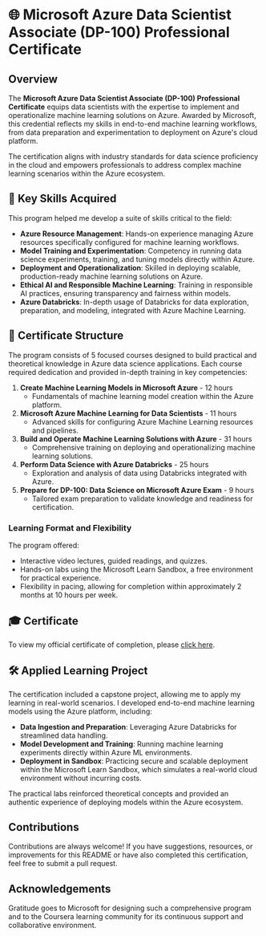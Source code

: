 # 🌐 Microsoft Azure Data Scientist Associate (DP-100) Professional Certificate

## Overview

The **Microsoft Azure Data Scientist Associate (DP-100) Professional Certificate** equips data scientists with the expertise to implement and operationalize machine learning solutions on Azure. Awarded by Microsoft, this credential reflects my skills in end-to-end machine learning workflows, from data preparation and experimentation to deployment on Azure's cloud platform.

The certification aligns with industry standards for data science proficiency in the cloud and empowers professionals to address complex machine learning scenarios within the Azure ecosystem.

## 🚀 Key Skills Acquired

This program helped me develop a suite of skills critical to the field:

- **Azure Resource Management**: Hands-on experience managing Azure resources specifically configured for machine learning workflows.
- **Model Training and Experimentation**: Competency in running data science experiments, training, and tuning models directly within Azure.
- **Deployment and Operationalization**: Skilled in deploying scalable, production-ready machine learning solutions on Azure.
- **Ethical AI and Responsible Machine Learning**: Training in responsible AI practices, ensuring transparency and fairness within models.
- **Azure Databricks**: In-depth usage of Databricks for data exploration, preparation, and modeling, integrated with Azure Machine Learning.

## 📜 Certificate Structure

The program consists of 5 focused courses designed to build practical and theoretical knowledge in Azure data science applications. Each course required dedication and provided in-depth training in key competencies:

1. **Create Machine Learning Models in Microsoft Azure** - 12 hours
   - Fundamentals of machine learning model creation within the Azure platform.
2. **Microsoft Azure Machine Learning for Data Scientists** - 11 hours
   - Advanced skills for configuring Azure Machine Learning resources and pipelines.
3. **Build and Operate Machine Learning Solutions with Azure** - 31 hours
   - Comprehensive training on deploying and operationalizing machine learning solutions.
4. **Perform Data Science with Azure Databricks** - 25 hours
   - Exploration and analysis of data using Databricks integrated with Azure.
5. **Prepare for DP-100: Data Science on Microsoft Azure Exam** - 9 hours
   - Tailored exam preparation to validate knowledge and readiness for certification.

### Learning Format and Flexibility

The program offered:

- Interactive video lectures, guided readings, and quizzes.
- Hands-on labs using the Microsoft Learn Sandbox, a free environment for practical experience.
- Flexibility in pacing, allowing for completion within approximately 2 months at 10 hours per week.

## 🎓 Certificate

To view my official certificate of completion, please [click here](https://github.com/firatozen/Microsoft-Azure-Data-Scientist-Associate-DP-100-Specialization/blob/a64dbe4d64fad3fdc5c931a14a689ce8a8119bda/Microsoft%20Azure%20Data%20Scientist%20Associate%20(DP-100)%20Specialization/Certificate.pdf).

## 🛠 Applied Learning Project

The certification included a capstone project, allowing me to apply my learning in real-world scenarios. I developed end-to-end machine learning models using the Azure platform, including:

- **Data Ingestion and Preparation**: Leveraging Azure Databricks for streamlined data handling.
- **Model Development and Training**: Running machine learning experiments directly within Azure ML environments.
- **Deployment in Sandbox**: Practicing secure and scalable deployment within the Microsoft Learn Sandbox, which simulates a real-world cloud environment without incurring costs.

The practical labs reinforced theoretical concepts and provided an authentic experience of deploying models within the Azure ecosystem.

## Contributions

Contributions are always welcome! If you have suggestions, resources, or improvements for this README or have also completed this certification, feel free to submit a pull request.

## Acknowledgements

Gratitude goes to Microsoft for designing such a comprehensive program and to the Coursera learning community for its continuous support and collaborative environment.
